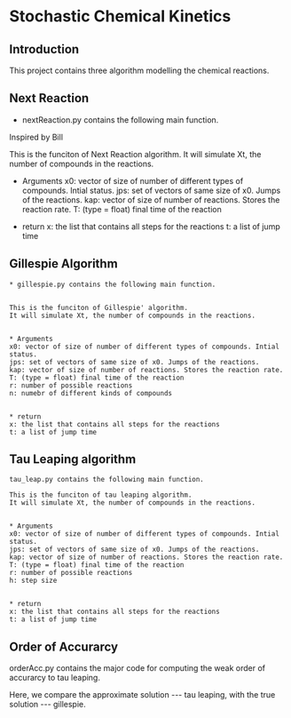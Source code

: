 # Stochastic Chemical Kinetics

## Introduction 
This project contains three algorithm modelling the chemical reactions.

## Next Reaction

* nextReaction.py contains the following main function. 

Inspired by Bill

This is the funciton of Next Reaction algorithm. 
It will simulate Xt, the number of compounds in the reactions. 

* Arguments
x0: vector of size of number of different types of compounds. Intial status.
jps: set of vectors of same size of x0. Jumps of the reactions. 
kap: vector of size of number of reactions. Stores the reaction rate. 
T: (type = float) final time of the reaction 

* return
x: the list that contains all steps for the reactions
t: a list of jump time 
    
    
## Gillespie Algorithm
    * gillespie.py contains the following main function. 

    
    This is the funciton of Gillespie' algorithm. 
    It will simulate Xt, the number of compounds in the reactions. 
    
    
    * Arguments
    x0: vector of size of number of different types of compounds. Intial status.
    jps: set of vectors of same size of x0. Jumps of the reactions. 
    kap: vector of size of number of reactions. Stores the reaction rate. 
    T: (type = float) final time of the reaction 
    r: number of possible reactions
    n: numebr of different kinds of compounds
    
    
    * return
    x: the list that contains all steps for the reactions
    t: a list of jump time 




## Tau Leaping algorithm 

    tau_leap.py contains the following main function. 

    This is the funciton of tau leaping algorithm. 
    It will simulate Xt, the number of compounds in the reactions. 
    
    
    * Arguments
    x0: vector of size of number of different types of compounds. Intial status.
    jps: set of vectors of same size of x0. Jumps of the reactions. 
    kap: vector of size of number of reactions. Stores the reaction rate. 
    T: (type = float) final time of the reaction 
    r: number of possible reactions
    h: step size
    
    
    * return
    x: the list that contains all steps for the reactions
    t: a list of jump time

## Order of Accurarcy 

   orderAcc.py contains the major code for computing the weak order of accurarcy to tau leaping.
   
   Here, we compare the approximate solution --- tau leaping, with the true solution --- gillespie. 
   
   
